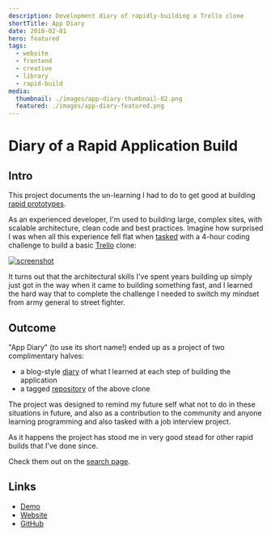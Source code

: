 ```yaml
---
description: Development diary of rapidly-building a Trello clone
shortTitle: App Diary
date: 2018-02-01
hero: featured
tags:
  - website
  - frontend
  - creative
  - library
  - rapid-build
media:
  thumbnail: ./images/app-diary-thumbnail-02.png
  featured: ./images/app-diary-featured.png
---
```


# Diary of a Rapid Application Build

## Intro

This project documents the un-learning I had to do to get good at building [rapid prototypes](/search/?tags=rapid-build).

As an experienced developer, I'm used to building large, complex sites, with scalable architecture, clean code and best practices. Imagine how surprised I was when all this experience fell flat when [tasked](https://davestewart.github.io/app-diary/#/intro/background) with a 4-hour coding challenge to build a basic [Trello](https://trello.com/) clone:

[![screenshot](https://github.com/davestewart/vue-trello-clone/raw/master/docs/screenshot.png)](http://trello.davestewart.io/)

It turns out that the architectural skills I've spent years building up simply just got in the way when it came to building something fast, and I learned the hard way that to complete the challenge I needed to switch my mindset from army general to street fighter.

## Outcome

"App Diary" (to use its short name!) ended up as a project of two complimentary halves:

- a blog-style [diary](https://davestewart.github.io/app-diary/) of what I learned at each step of building the application
- a tagged [repository](https://github.com/davestewart/app-diary/releases) of the above clone

The project was designed to remind my future self what not to do in these situations in future, and also as a contribution to the community and anyone learning programming and also tasked with a job interview project.

As it happens the project has stood me in very good stead for other rapid builds that I've done since.

Check them out on the [search page](/search/?tags=rapid-build).

## Links

- [Demo](http://trello.davestewart.io)
- [Website](https://davestewart.github.io/app-diary)
- [GitHub](https://github.com/davestewart/app-diary)

